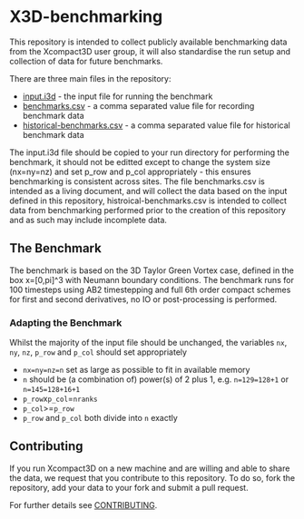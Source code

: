 # X3D-benchmarking

This repository is intended to collect publicly available benchmarking data from the Xcompact3D user
group, it will also standardise the run setup and collection of data for future benchmarks.

There are three main files in the repository:
- [input.i3d](./input.i3d) - the input file for running the benchmark
- [benchmarks.csv](./benchmarks.csv) - a comma separated value file for recording benchmark data
- [historical-benchmarks.csv](./historical-benchmarks.csv) - a comma separated value file for
historical benchmark data

The input.i3d file should be copied to your run directory for performing the benchmark, it should
not be editted except to change the system size (nx=ny=nz) and set p_row and p_col appropriately -
this ensures benchmarking is consistent across sites.
The file benchmarks.csv is intended as a living document, and will collect the data based on the
input defined in this repository, histroical-benchmarks.csv is intended to collect data from
benchmarking performed prior to the creation of this repository and as such may include incomplete
data.

## The Benchmark

The benchmark is based on the 3D Taylor Green Vortex case, defined in the box x=[0,pi]^3 with Neumann
boundary conditions.
The benchmark runs for 100 timesteps using AB2 timestepping and full 6th order compact schemes for
first and second derivatives, no IO or post-processing is performed.

### Adapting the Benchmark

Whilst the majority of the input file should be unchanged, the variables `nx`, `ny`, `nz`, `p_row` and
`p_col` should set appropriately
- `nx=ny=nz=n` set as large as possible to fit in available memory
- `n` should be (a combination of) power(s) of 2 plus 1, e.g. `n=129=128+1` or `n=145=128+16+1`
- `p_row`x`p_col`=`nranks`
- `p_col`>=`p_row`
- `p_row` and `p_col` both divide into `n` exactly

## Contributing

If you run Xcompact3D on a new machine and are willing and able to share the data, we request that
you contribute to this repository.
To do so, fork the repository, add your data to your fork and submit a pull request.

For further details see [CONTRIBUTING](./CONTRIBUTING.md).
